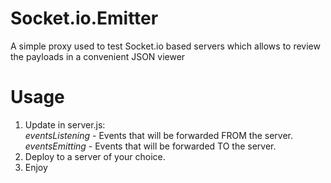 # Socket.io.Emitter
A simple proxy used to test Socket.io based servers which allows to review the payloads in a convenient JSON viewer

# Usage

1. Update in server.js:<br/>
*eventsListening* - Events that will be forwarded FROM the server.<br/>
*eventsEmitting* - Events that will be forwarded TO the server.<br/>
2. Deploy to a server of your choice.<br/>
3. Enjoy
